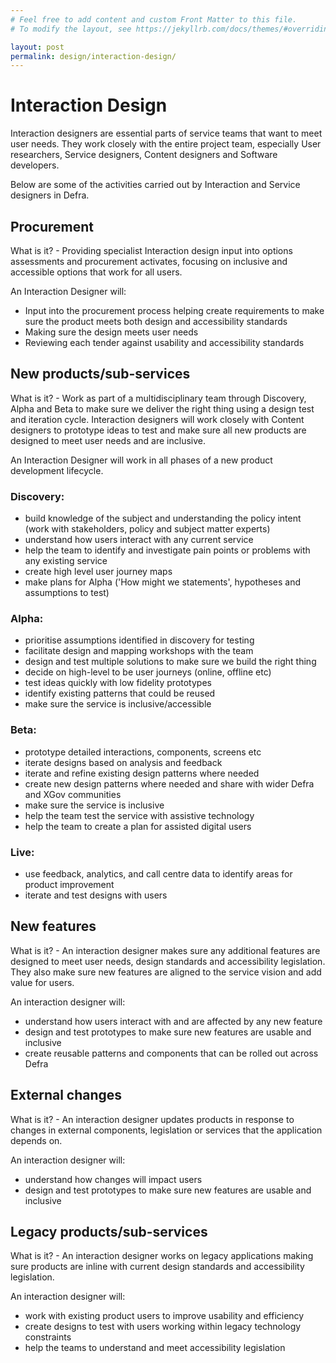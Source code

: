 ```yaml
---
# Feel free to add content and custom Front Matter to this file.
# To modify the layout, see https://jekyllrb.com/docs/themes/#overriding-theme-defaults

layout: post
permalink: design/interaction-design/
---
```

# Interaction Design

Interaction designers are essential parts of service teams that want to meet user needs. They work closely with the entire project team, especially User researchers, Service designers, Content designers and Software developers.

Below are some of the activities carried out by Interaction and Service designers in Defra.

## Procurement

What is it? - Providing specialist Interaction design input into options assessments and procurement activates, focusing on inclusive and accessible options that work for all users.

An Interaction Designer will:

* Input into the procurement process helping create requirements to make sure the product meets both design and accessibility standards
* Making sure the design meets user needs
* Reviewing each tender against usability and accessibility standards


## New products/sub-services

What is it? - Work as part of a multidisciplinary team through Discovery, Alpha and Beta to make sure we deliver the right thing using a design test and iteration cycle. Interaction designers will work closely with Content designers to prototype ideas to test and make sure all new products are designed to meet user needs and are inclusive.


An Interaction Designer will work in all phases of a new product development lifecycle.

### Discovery:

* build knowledge of the subject and understanding the policy intent (work with stakeholders, policy and subject matter experts)
* understand how users interact with any current service
* help the team to identify and investigate pain points or problems with any existing service
* create high level user journey maps
* make plans for Alpha ('How might we statements', hypotheses and assumptions to test)

### Alpha:

* prioritise assumptions identified in discovery for testing
* facilitate design and mapping workshops with the team
* design and test multiple solutions to make sure we build the right thing
* decide on high-level to be user journeys (online, offline etc)
* test ideas quickly with low fidelity prototypes
* identify existing patterns that could be reused
* make sure the service is inclusive/accessible

### Beta:

* prototype detailed interactions, components, screens etc
* iterate designs based on analysis and feedback
* iterate and refine existing design patterns where needed
* create new design patterns where needed and share with wider Defra and XGov communities
* make sure the service is inclusive
* help the team test the service with assistive technology
* help the team to create a plan for assisted digital users

### Live:

* use feedback, analytics, and call centre data to identify areas for product improvement
* iterate and test designs with users


## New features

What is it? - An interaction designer makes sure any additional features are designed to meet user needs, design standards and accessibility legislation. They also make sure new features are aligned to the service vision and add value for users.

An interaction designer will:

* understand how users interact with and are affected by any new feature
* design and test prototypes to make sure new features are usable and inclusive
* create reusable patterns and components that can be rolled out across Defra

## External changes

What is it? - An interaction designer updates products in response to changes in external components, legislation or services that the application depends on.

An interaction designer will:

* understand how changes will impact users
* design and test prototypes to make sure new features are usable and inclusive

## Legacy products/sub-services

What is it? - An interaction designer works on legacy applications making sure products are inline with current design standards and accessibility legislation.

An interaction designer will:

* work with existing product users to improve usability and efficiency
* create designs to test with users working within legacy technology constraints
* help the teams to understand and meet accessibility legislation
